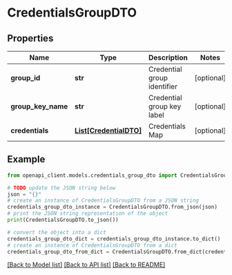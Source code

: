 # CredentialsGroupDTO


## Properties

Name | Type | Description | Notes
------------ | ------------- | ------------- | -------------
**group_id** | **str** | Credential group identifier | [optional] 
**group_key_name** | **str** | Credential group key label | [optional] 
**credentials** | [**List[CredentialDTO]**](CredentialDTO.md) | Credentials Map | [optional] 

## Example

```python
from openapi_client.models.credentials_group_dto import CredentialsGroupDTO

# TODO update the JSON string below
json = "{}"
# create an instance of CredentialsGroupDTO from a JSON string
credentials_group_dto_instance = CredentialsGroupDTO.from_json(json)
# print the JSON string representation of the object
print(CredentialsGroupDTO.to_json())

# convert the object into a dict
credentials_group_dto_dict = credentials_group_dto_instance.to_dict()
# create an instance of CredentialsGroupDTO from a dict
credentials_group_dto_from_dict = CredentialsGroupDTO.from_dict(credentials_group_dto_dict)
```
[[Back to Model list]](../README.md#documentation-for-models) [[Back to API list]](../README.md#documentation-for-api-endpoints) [[Back to README]](../README.md)


